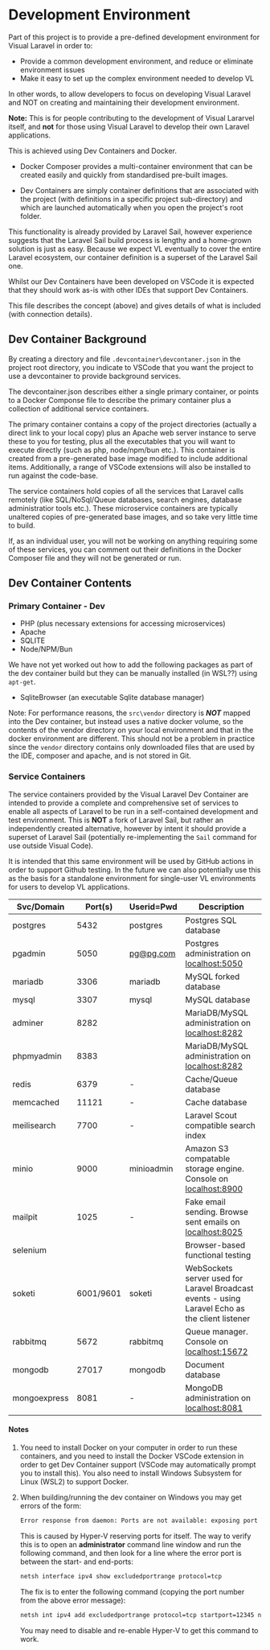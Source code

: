 # Development Environment

Part of this project is to provide a pre-defined development environment for Visual Laravel in order to:

- Provide a common development environment, and reduce or eliminate environment issues
- Make it easy to set up the complex environment needed to develop VL

In other words, to allow developers to focus on developing Visual Laravel and NOT on creating and maintaining their development environment.

**Note:** This is for people contributing to the development of
Visual Lararvel itself,
and **not** for those using Visual Laravel to develop their own
Laravel applications.

This is achieved using Dev Containers and Docker.

- Docker Composer provides a multi-container environment that can be
  created easily and quickly from standardised pre-built images.

- Dev Containers are simply container definitions
  that are associated with the project
  (with definitions in a specific project sub-directory)
  and which are launched automatically when you open the project's root folder.

This functionality is already provided by Laravel Sail,
however experience suggests that the Laravel Sail build process
is lengthy and a home-grown solution is just as easy.
Because we expect VL eventually to cover the entire Laravel ecosystem,
our container definition is a superset of the Laravel Sail one.

Whilst our Dev Containers have been developed on VSCode
it is expected that they should work as-is
with other IDEs that support Dev Containers.

This file describes the concept (above) and
gives details of what is included (with connection details).

## Dev Container Background

By creating a directory and file `.devcontainer\devcontaner.json`
in the project root directory, you indicate to VSCode that you
want the project to use a devcontainer to provide background services.

The devcontainer.json describes either a single primary container,
or points to a Docker Componse file to describe the primary container
plus a collection of additional service containers.

The primary container contains a copy of the project directories
(actually a direct link to your local copy)
plus an Apache web server instance to serve these to you for testing,
plus all the executables that you will want to execute directly
(such as php, node/npm/bun etc.).
This container is created from a pre-generated base image
modified to include additional items.
Additionally, a range of VSCode extensions will also be installed
to run against the code-base.

The service containers hold copies of all the services
that Laravel calls remotely
(like SQL/NoSql/Queue databases, search engines, database administratior tools etc.).
These microservice containers are typically
unaltered copies of pre-generated base images,
and so take very little time to build.

If, as an individual user, you will not be working on anything
requiring some of these services,
you can comment out their definitions in the Docker Composer file
and they will not be generated or run.

## Dev Container Contents

### Primary Container - Dev

- PHP (plus necessary extensions for accessing microservices)
- Apache
- SQLITE
- Node/NPM/Bun

We have not yet worked out how to add the following packages as part of the dev container build
but they can be manually installed (in WSL??) using `apt-get`.

- SqliteBrowser (an executable Sqlite database manager)

Note: For performance reasons, the `src\vendor` directory is ***NOT*** mapped into the Dev container,
but instead uses a native docker volume,
so the contents of the vendor directory on your local environment
and that in the docker environment are different.
This should not be a problem in practice since
the `vendor` directory contains only downloaded files
that are used by the IDE, composer and apache,
and is not stored in Git.

### Service Containers

The service containers provided by the Visual Laravel Dev Container
are intended to provide a complete and comprehensive set of
services to enable all aspects of Laravel
to be run in a self-contained development and test environment.
This is **NOT** a fork of Laravel Sail,
but rather an independently created alternative,
however by intent it should provide a superset of Laravel Sail
(potentially re-implementing the `Sail` command for use outside
Visual Code).

It is intended that this same environment will
be used by GitHub actions in order to support Github testing.
In the future we can also potentially use this as the basis for
a standalone environment for single-user VL environments
for users to develop VL applications.

| Svc/Domain   | Port(s)   | Userid=Pwd | Description                                                                                     |
| ------------ | --------- | ---------- | ----------------------------------------------------------------------------------------------- |
| postgres     | 5432      | postgres   | Postgres SQL database                                                                           |
| pgadmin      | 5050      | pg@pg.com  | Postgres administration on [localhost:5050](http://localhost:5050)                              |
| mariadb      | 3306      | mariadb    | MySQL forked database                                                                           |
| mysql        | 3307      | mysql      | MySQL database                                                                                  |
| adminer      | 8282      |            | MariaDB/MySQL administration on [localhost:8282](http://localhost:8282)                         |
| phpmyadmin   | 8383      |            | MariaDB/MySQL administration on [localhost:8282](http://localhost:8383)                         |
| redis        | 6379      | -          | Cache/Queue database                                                                            |
| memcached    | 11121     | -          | Cache database                                                                                  |
| meilisearch  | 7700      | -          | Laravel Scout compatible search index                                                           |
| minio        | 9000      | minioadmin | Amazon S3 compatable storage engine. Console on [localhost:8900](http://localhost:8900)         |
| mailpit      | 1025      | -          | Fake email sending. Browse sent emails on [localhost:8025](http://localhost:8025)               |
| selenium     |           |            | Browser-based functional testing                                                                |
| soketi       | 6001/9601 | soketi     | WebSockets server used for Laravel Broadcast events - using Laravel Echo as the client listener |
| rabbitmq     | 5672      | rabbitmq   | Queue manager. Console on [localhost:15672](http://localhost:15672)                             |
| mongodb      | 27017     | mongodb    | Document database                                                                               |
| mongoexpress | 8081      | -          | MongoDB administration on [localhost:8081](http://localhost:8081)                               |

#### Notes

1. You need to install Docker on your computer
   in order to run these containers,
   and you need to install the Docker VSCode extension
   in order to get Dev Container support
   (VSCode may automatically prompt you to install this).
   You also need to install Windows Subsystem for Linux (WSL2) to support Docker.

2. When building/running the dev container on Windows you may get
   errors of the form:

   ```txt
   Error response from daemon: Ports are not available: exposing port TCP 0.0.0.0:12345 -> 0.0.0.0:0: listen tcp 0.0.0.0:12345: bind: An attempt was made to access a socket in a way forbidden by its access permissions.
   ```

   This is caused by Hyper-V reserving ports for itself.
   The way to verify this is to
   open an **administrator** command line window
   and run the following command,
   and then look for a line where the error port
   is between the start- and end-ports:

   ```cmd
   netsh interface ipv4 show excludedportrange protocol=tcp
   ```

   The fix is to enter the following command
   (copying the port number from the above error message):

   ```cmd
   netsh int ipv4 add excludedportrange protocol=tcp startport=12345 numberofports=1
   ```

   You may need to disable and re-enable Hyper-V to get this command to work.
